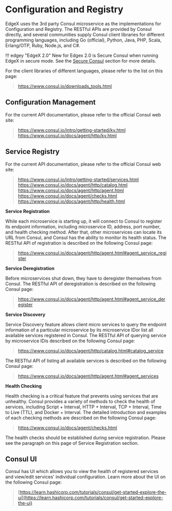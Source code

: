 # Configuration and Registry

EdgeX uses the 3rd party Consul microservice as the implementations for Configuration and Registry. The RESTful APIs are provided by Consul directly, and several communities supply Consul client libraries for different programming languages, including Go (official), Python, Java, PHP, Scala, Erlang/OTP, Ruby, Node.js, and C\#.

!!! edgey "EdgeX 2.0"
    New for Edgex 2.0 is Secure Consul when running EdgeX in secure mode. See the [Secure Consul](../../../security/Ch-Secure-Consul) section for more details.

For the client libraries of different languages, please refer to the
list on this page:

> <https://www.consul.io/downloads_tools.html>

## Configuration Management

For the current API documentation, please refer to the official Consul
web site:

> <https://www.consul.io/intro/getting-started/kv.html>
> <https://www.consul.io/docs/agent/http/kv.html>

## Service Registry

For the current API documentation, please refer to the official Consul
web site:

> <https://www.consul.io/intro/getting-started/services.html>
> <https://www.consul.io/docs/agent/http/catalog.html>
> <https://www.consul.io/docs/agent/http/agent.html>
> <https://www.consul.io/docs/agent/checks.html>
> <https://www.consul.io/docs/agent/http/health.html>

**Service Registration**

While each microservice is starting up, it will connect to Consul to
register its endpoint information, including microservice ID, address,
port number, and health checking method. After that, other microservices
can locate its URL from Consul, and Consul has the ability to monitor
its health status. The RESTful API of registration is described on the
following Consul page:

> <https://www.consul.io/docs/agent/http/agent.html#agent_service_register>

**Service Deregistration**

Before microservices shut down, they have to deregister themselves from
Consul. The RESTful API of deregistration is described on the following
Consul page:

> <https://www.consul.io/docs/agent/http/agent.html#agent_service_deregister>

**Service Discovery**

Service Discovery feature allows client micro services to query the
endpoint information of a particular microservice by its microservice
IDor list all available services registered in Consul. The RESTful API
of querying service by microservice IDis described on the following
Consul page:

> <https://www.consul.io/docs/agent/http/catalog.html#catalog_service>

The RESTful API of listing all available services is described on the
following Consul page:

> <https://www.consul.io/docs/agent/http/agent.html#agent_services>

**Health Checking**

Health checking is a critical feature that prevents using services that
are unhealthy. Consul provides a variety of methods to check the health
of services, including Script + Interval, HTTP + Interval, TCP +
Interval, Time to Live (TTL), and Docker + Interval. The detailed
introduction and examples of each checking methods are described on the
following Consul page:

> <https://www.consul.io/docs/agent/checks.html>

The health checks should be established during service registration.
Please see the paragraph on this page of Service Registration section.

## Consul UI

Consul has UI which allows you to view the health of registered services and view/edit services' individual configuration. Learn more about the UI on the following Consul page:

> [https://learn.hashicorp.com/tutorials/consul/get-started-explore-the-ui](https://learn.hashicorp.com/tutorials/consul/get-started-explore-the-ui)



